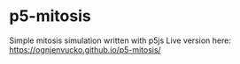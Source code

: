 # p5-mitosis
Simple mitosis simulation written with p5js
Live version here: https://ognjenvucko.github.io/p5-mitosis/
